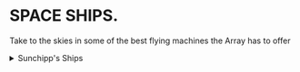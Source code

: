 # SPACE SHIPS.
Take to the skies in some of the best flying machines the Array has to offer

<details>
  
  <summary>Sunchipp's Ships</summary>
  
  * Red Fighter
</details>

